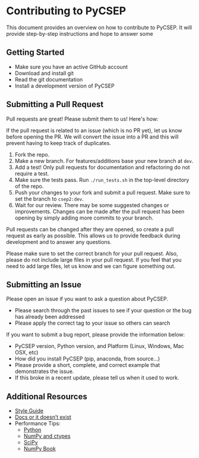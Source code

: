 # Contributing to PyCSEP

This document provides an overview on how to contribute to PyCSEP. It will provide step-by-step instructions and hope to 
answer some 


## Getting Started

* Make sure you have an active GitHub account
* Download and install git
* Read the git documentation
* Install a development version of PyCSEP

## Submitting a Pull Request

Pull requests are great! Please submit them to us! Here's how:

If the pull request is related to an issue (which is no PR yet), let us know before opening the PR. We will convert 
the issue into a PR and this will prevent having to keep track of duplicates.

1. Fork the repo.
2. Make a new branch. For features/additions base your new branch at `dev`.
3. Add a test! Only pull requests for documentation and refactoring do not require a test.
4. Make sure the tests pass. Run `./run_tests.sh` in the top-level directory of the repo.
5. Push your changes to your fork and submit a pull request. Make sure to set the branch to `csep2:dev`.
6. Wait for our review. There may be some suggested changes or improvements. Changes can be made after
the pull request has been opening by simply adding more commits to your branch.

Pull requests can be changed after they are opened, so create a pull request as early as possible.
This allows us to provide feedback during development and to answer any questions.

Please make sure to set the correct branch for your pull request. Also, please do not include large files in your pull request.
If you feel that you need to add large files, let us know and we can figure something out.

## Submitting an Issue

Please open an issue if you want to ask a question about PyCSEP.

* Please search through the past issues to see if your question or the bug has already been addressed
* Please apply the correct tag to your issue so others can search

If you want to submit a bug report, please provide the information below:
* PyCSEP version, Python version, and Platform (Linux, Windows, Mac OSX, etc)
* How did you install PyCSEP (pip, anaconda, from source...)
* Please provide a short, complete, and correct example that demonstrates the issue.
* If this broke in a recent update, please tell us when it used to work.

## Additional Resources

* [Style Guide](http://google.github.io/styleguide/pyguide.html)
* [Docs or it doesn’t exist](https://lukeplant.me.uk/blog/posts/docs-or-it-doesnt-exist/)
* Performance Tips:
  * [Python](https://wiki.python.org/moin/PythonSpeed/PerformanceTips)
  * [NumPy and ctypes](https://scipy-cookbook.readthedocs.io/)
  * [SciPy](https://www.scipy.org/docs.html)
  * [NumPy Book](http://csc.ucdavis.edu/~chaos/courses/nlp/Software/NumPyBook.pdf)